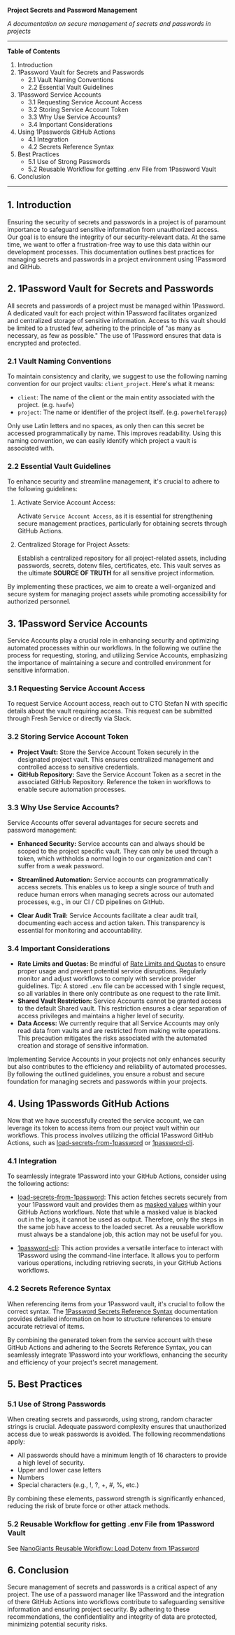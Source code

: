 **Project Secrets and Password Management**

_A documentation on secure management of secrets and passwords in projects_

---

**Table of Contents**

1. Introduction
2. 1Password Vault for Secrets and Passwords
   - 2.1 Vault Naming Conventions
   - 2.2 Essential Vault Guidelines
3. 1Password Service Accounts
   - 3.1 Requesting Service Account Access
   - 3.2 Storing Service Account Token
   - 3.3 Why Use Service Accounts?
   - 3.4 Important Considerations
4. Using 1Passwords GitHub Actions
   - 4.1 Integration
   - 4.2 Secrets Reference Syntax
5. Best Practices
   - 5.1 Use of Strong Passwords
   - 5.2 Reusable Workflow for getting .env File from 1Password Vault
6. Conclusion

---

## 1. Introduction

Ensuring the security of secrets and passwords in a project is of paramount importance to safeguard sensitive information from unauthorized access. Our goal is to ensure the integrity of our security-relevant data. At the same time, we want to offer a frustration-free way to use this data within our development processes. This documentation outlines best practices for managing secrets and passwords in a project environment using 1Password and GitHub.

## 2. 1Password Vault for Secrets and Passwords

All secrets and passwords of a project must be managed within 1Password. A dedicated vault for each project within 1Password facilitates organized and centralized storage of sensitive information. Access to this vault should be limited to a trusted few, adhering to the principle of "as many as necessary, as few as possible." The use of 1Password ensures that data is encrypted and protected.

### 2.1 Vault Naming Conventions

To maintain consistency and clarity, we suggest to use the following naming convention for our project vaults: `client_project`. Here's what it means:

- `client`: The name of the client or the main entity associated with the project. (e.g. `haufe`)
- `project`: The name or identifier of the project itself. (e.g. `powerhelferapp`)

Only use Latin letters and no spaces, as only then can this secret be accessed programmatically by name. This improves readability. Using this naming convention, we can easily identify which project a vault is associated with.

### 2.2 Essential Vault Guidelines

To enhance security and streamline management, it's crucial to adhere to the following guidelines:

1. Activate Service Account Access:

   Activate `Service Account Access`, as it is essential for strengthening secure management practices, particularly for obtaining secrets through GitHub Actions.

2. Centralized Storage for Project Assets:

   Establish a centralized repository for all project-related assets, including passwords, secrets, dotenv files, certificates, etc. This vault serves as the ultimate **SOURCE OF TRUTH** for all sensitive project information.

By implementing these practices, we aim to create a well-organized and secure system for managing project assets while promoting accessibility for authorized personnel.

## 3. 1Password Service Accounts

Service Accounts play a crucial role in enhancing security and optimizing automated processes within our workflows. In the following we outline the process for requesting, storing, and utilizing Service Accounts, emphasizing the importance of maintaining a secure and controlled environment for sensitive information.

### 3.1 Requesting Service Account Access

To request Service Account access, reach out to CTO Stefan N with specific details about the vault requiring access. This request can be submitted through Fresh Service or directly via Slack.

### 3.2 Storing Service Account Token

- **Project Vault:** Store the Service Account Token securely in the designated project vault. This ensures centralized management and controlled access to sensitive credentials.
- **GitHub Repository:** Save the Service Account Token as a secret in the associated GitHub Repository. Reference the token in workflows to enable secure automation processes.

### 3.3 Why Use Service Accounts?

Service Accounts offer several advantages for secure secrets and password management:

- **Enhanced Security:**
  Service accounts can and always should be scoped to the project specific vault. They can only be used through a token, which withholds a normal login to our organization and can't suffer from a weak password.

- **Streamlined Automation:**
  Service accounts can programmatically access secrets. This enables us to keep a single source of truth and reduce human errors when managing secrets across our automated processes, e.g., in our CI / CD pipelines on GitHub.

- **Clear Audit Trail:**
  Service Accounts facilitate a clear audit trail, documenting each access and action taken. This transparency is essential for monitoring and accountability.

### 3.4 Important Considerations

- **Rate Limits and Quotas:**
  Be mindful of [Rate Limits and Quotas](https://developer.1password.com/docs/service-accounts/rate-limits) to ensure proper usage and prevent potential service disruptions. Regularly monitor and adjust workflows to comply with service provider guidelines. Tip: A stored `.env` file can be accessed with 1 single request, so all variables in there only contribute as one request to the rate limit.
- **Shared Vault Restriction:**
  Service Accounts cannot be granted access to the default Shared vault. This restriction ensures a clear separation of access privileges and maintains a higher level of security.
- **Data Access:**
  We currently require that all Service Accounts may only read data from vaults and are restricted from making write operations. This precaution mitigates the risks associated with the automated creation and storage of sensitive information.

Implementing Service Accounts in your projects not only enhances security but also contributes to the efficiency and reliability of automated processes. By following the outlined guidelines, you ensure a robust and secure foundation for managing secrets and passwords within your projects.

## 4. Using 1Passwords GitHub Actions

Now that we have successfully created the service account, we can leverage its token to access items from our project vault within our workflows. This process involves utilizing the official 1Password GitHub Actions, such as [load-secrets-from-1password](https://github.com/marketplace/actions/load-secrets-from-1password) or [1password-cli](https://github.com/marketplace/actions/1password-cli).

### 4.1 Integration

To seamlessly integrate 1Password into your GitHub Actions, consider using the following actions:

- [load-secrets-from-1password](https://github.com/marketplace/actions/load-secrets-from-1password): This action fetches secrets securely from your 1Password vault and provides them as [masked values](https://docs.github.com/en/actions/using-workflows/workflow-commands-for-github-actions#masking-a-value-in-a-log) within your GitHub Actions workflows. Note that while a masked value is blacked out in the logs, it cannot be used as output. Therefore, only the steps in the same job have access to the loaded secret. As a reusable workflow must always be a standalone job, this action may not be useful for you.

- [1password-cli](https://github.com/marketplace/actions/1password-cli): This action provides a versatile interface to interact with 1Password using the command-line interface. It allows you to perform various operations, including retrieving secrets, in your GitHub Actions workflows.

### 4.2 Secrets Reference Syntax

When referencing items from your 1Password vault, it's crucial to follow the correct syntax. The [1Password Secrets Reference Syntax](https://developer.1password.com/docs/cli/secrets-reference-syntax/) documentation provides detailed information on how to structure references to ensure accurate retrieval of items.

By combining the generated token from the service account with these GitHub Actions and adhering to the Secrets Reference Syntax, you can seamlessly integrate 1Password into your workflows, enhancing the security and efficiency of your project's secret management.

## 5. Best Practices

### 5.1 Use of Strong Passwords

When creating secrets and passwords, using strong, random character strings is crucial. Adequate password complexity ensures that unauthorized access due to weak passwords is avoided. The following recommendations apply:

- All passwords should have a minimum length of 16 characters to provide a high level of security.
- Upper and lower case letters
- Numbers
- Special characters (e.g., !, ?, +, #, %, etc.)

By combining these elements, password strength is significantly enhanced, reducing the risk of brute force or other attack methods.

### 5.2 Reusable Workflow for getting .env File from 1Password Vault

See [NanoGiants Reusable Workflow: Load Dotenv from 1Password](https://github.com/nanogiants/nanogiants-reusable-actions/blob/master/docs/_load_dotenv_from_1password.md)

## 6. Conclusion

Secure management of secrets and passwords is a critical aspect of any project. The use of a password manager like 1Password and the integration of there GitHub Actions into workflows contribute to safeguarding sensitive information and ensuring project security. By adhering to these recommendations, the confidentiality and integrity of data are protected, minimizing potential security risks.
